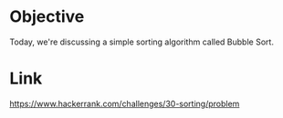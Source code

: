 # Objective
Today, we're discussing a simple sorting algorithm called Bubble Sort.

# Link
https://www.hackerrank.com/challenges/30-sorting/problem